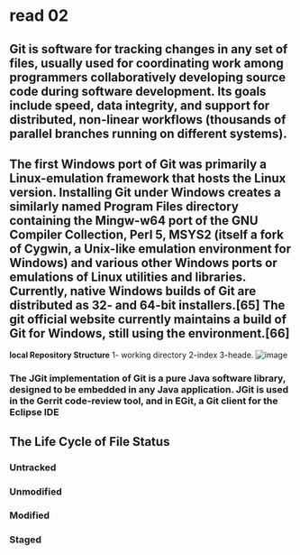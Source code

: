 # read 02
## Git is software for tracking changes in any set of files, usually used for coordinating work among programmers collaboratively developing source code during software development. Its goals include speed, data integrity, and support for distributed, non-linear workflows (thousands of parallel branches running on different systems).
## The first Windows port of Git was primarily a Linux-emulation framework that hosts the Linux version. Installing Git under Windows creates a similarly named Program Files directory containing the Mingw-w64 port of the GNU Compiler Collection, Perl 5, MSYS2 (itself a fork of Cygwin, a Unix-like emulation environment for Windows) and various other Windows ports or emulations of Linux utilities and libraries. Currently, native Windows builds of Git are distributed as 32- and 64-bit installers.[65] The git official website currently maintains a build of Git for Windows, still using the  environment.[66]

__local Repository Structure__
1- working directory
2-index
3-heade.
![image](https://blog.udemy.com/wp-content/uploads/2015/08/image036.png)
### The JGit implementation of Git is a pure Java software library, designed to be embedded in any Java application. JGit is used in the Gerrit code-review tool, and in EGit, a Git client for the Eclipse IDE
## The Life Cycle of File Status
### Untracked
### Unmodified
### Modified
### Staged